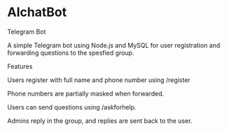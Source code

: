 # AIchatBot

Telegram  Bot

A simple Telegram bot using Node.js and MySQL for user registration and forwarding questions to the spesfied group.

Features

Users register with full name and phone number  using /register 

Phone numbers are partially masked when forwarded.

Users can send questions using /askforhelp.

Admins reply in the group, and replies are sent back to the user.